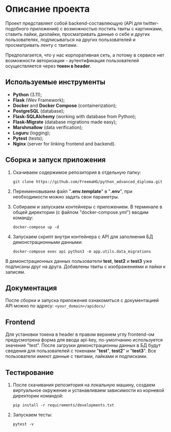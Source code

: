 # Описание проекта
Проект представляет собой backend-составляющую (API для twitter-подобного приложения) с возможностью постить твиты 
с картинками, ставить лайки, дизлайки, просматривать данные о себе и других пользователях, подписываться на других 
пользователей и просматривать ленту с твитами.

Предполагается, что у нас корпоративная сеть, а потому в сервисе нет возможности авторизации - 
аутентификация пользователей осуществляется через **токен в header**.

## Используемые инструменты
* **Python** (3.11);
* **Flask** (Wev Framework);
* **Docker** and **Docker Compose** (containerization);
* **PostgreSQL** (database);
* **Flask-SQLAlchemy** (working with database from Python);
* **Flask-Migrate** (database migrations made easy);
* **Marshmallow** (data verification);
* **Loguru** (logging);
* **Pytest** (tests);
* **Nginx** (server for linking frontend and backend).

## Сборка и запуск приложения
1. Скачиваем содержимое репозитория в отдельную папку:
    ```
    git clone https://github.com/FreemaHG/python_advanced_diploma.git
    ```
2. Переименовываем файл "**.env.template**" в "**.env**", при необходимости можно задать свои параметры.


3. Собираем и запускаем контейнеры с приложением. В терминале в общей директории (с файлом "docker-compose.yml") 
вводим команду:
    ```
    docker-compose up -d
    ```
4. Запускаем скрипт внутри контейнера с API для заполнения БД демонстрационными данными:
    ```
    docker-compose exec api python3 -m app.utils.data_migrations
    ```
В демонстрационных данных пользователи **test**, **test2** и **test3** уже подписаны друг на друга. 
Добавлены твиты с изображениями и лайки к записям.

## Документация

После сборки и запуска приложения ознакомиться с документацией API можно по адресу:
    ```
    <your_domain>/apidocs/
    ```

## Frontend

Для установки токена в header в правом верхнем углу frontend-ом предусмотрена форма для ввода api-key, 
по-умолчанию используется значение "test". После загрузки демонстрационны данных в БД будут сведения для 
пользователей с токенами "**test**", **test2**" и "**test3**". 
Все пользователи имеют данные с твитами, лайками и подписками.

## Тестирование

1. После скачивания репозитория на локальную машину, создаем виртуальное окружение и устанавливаем зависимости 
    из корневой директории командой:
    ```
    pip install -r requirements/developments.txt
    ```
3. Запускаем тесты:
    ```
    pytest -v
    ```